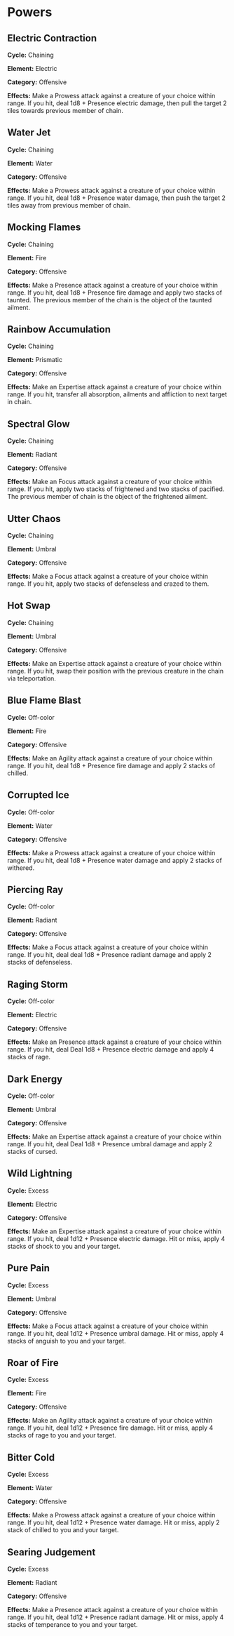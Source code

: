 # Powers

## Electric Contraction

**Cycle:** Chaining

**Element:** Electric

**Category:** Offensive

**Effects:** Make a Prowess attack against a creature of your choice within range. If you hit, deal 1d8 + Presence electric damage, then pull the target 2 tiles towards previous member of chain.

## Water Jet

**Cycle:** Chaining

**Element:** Water

**Category:** Offensive

**Effects:** Make a Prowess attack against a creature of your choice within range. If you hit, deal 1d8 + Presence water damage, then push the target 2 tiles away from previous member of chain.

## Mocking Flames

**Cycle:** Chaining

**Element:** Fire

**Category:** Offensive

**Effects:** Make a Presence attack against a creature of your choice within range. If you hit, deal 1d8 + Presence fire damage and apply two stacks of taunted. The previous member of the chain is the object of the taunted ailment.

## Rainbow Accumulation

**Cycle:** Chaining

**Element:** Prismatic

**Category:** Offensive

**Effects:** Make an Expertise attack against a creature of your choice within range. If you hit, transfer all absorption, ailments and affliction to next target in chain.

## Spectral Glow

**Cycle:** Chaining

**Element:** Radiant

**Category:** Offensive

**Effects:** Make an Focus attack against a creature of your choice within range. If you hit, apply two stacks of frightened and two stacks of pacified. The previous member of chain is the object of the frightened ailment.

## Utter Chaos

**Cycle:** Chaining

**Element:** Umbral

**Category:** Offensive

**Effects:** Make a Focus attack against a creature of your choice within range. If you hit, apply two stacks of defenseless and crazed to them.

## Hot Swap

**Cycle:** Chaining

**Element:** Umbral

**Category:** Offensive

**Effects:** Make an Expertise attack against a creature of your choice within range. If you hit, swap their position with the previous creature in the chain via teleportation.

## Blue Flame Blast

**Cycle:** Off-color

**Element:** Fire

**Category:** Offensive

**Effects:** Make an Agility attack against a creature of your choice within range. If you hit, deal 1d8 + Presence fire damage and apply 2 stacks of chilled.

## Corrupted Ice

**Cycle:** Off-color

**Element:** Water

**Category:** Offensive

**Effects:** Make a Prowess attack against a creature of your choice within range. If you hit, deal 1d8 + Presence water damage and apply 2 stacks of withered.

## Piercing Ray

**Cycle:** Off-color

**Element:** Radiant

**Category:** Offensive

**Effects:** Make a Focus attack against a creature of your choice within range. If you hit, deal deal 1d8 + Presence radiant damage and apply 2 stacks of defenseless.

## Raging Storm

**Cycle:** Off-color

**Element:** Electric

**Category:** Offensive

**Effects:** Make an Presence attack against a creature of your choice within range. If you hit, deal Deal 1d8 + Presence electric damage and apply 4 stacks of rage.

## Dark Energy

**Cycle:** Off-color

**Element:** Umbral

**Category:** Offensive

**Effects:** Make an Expertise attack against a creature of your choice within range. If you hit, deal Deal 1d8 + Presence umbral damage and apply 2 stacks of cursed.

## Wild Lightning

**Cycle:** Excess

**Element:** Electric

**Category:** Offensive

**Effects:** Make an Expertise attack against a creature of your choice within range. If you hit, deal 1d12 + Presence electric damage. Hit or miss, apply 4 stacks of shock to you and your target.

## Pure Pain

**Cycle:** Excess

**Element:** Umbral

**Category:** Offensive

**Effects:** Make a Focus attack against a creature of your choice within range. If you hit, deal 1d12 + Presence umbral damage. Hit or miss, apply 4 stacks of anguish to you and your target.

## Roar of Fire

**Cycle:** Excess

**Element:** Fire

**Category:** Offensive

**Effects:** Make an Agility attack against a creature of your choice within range. If you hit, deal 1d12 + Presence fire damage. Hit or miss, apply 4 stacks of rage to you and your target.

## Bitter Cold

**Cycle:** Excess

**Element:** Water

**Category:** Offensive

**Effects:** Make a Prowess attack against a creature of your choice within range. If you hit, deal 1d12 + Presence water damage. Hit or miss, apply 2 stack of chilled to you and your target.

## Searing Judgement

**Cycle:** Excess

**Element:** Radiant

**Category:** Offensive

**Effects:** Make a Presence attack against a creature of your choice within range. If you hit, deal 1d12 + Presence radiant damage. Hit or miss, apply 4 stacks of temperance to you and your target.
